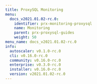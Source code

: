 ```yaml
---
title: ProxySQL Monitoring
menu:
  docs_v2021.01.02-rc.0:
    identifier: prx-monitoring-proxysql
    name: Monitoring
    parent: prx-proxysql-guides
    weight: 50
menu_name: docs_v2021.01.02-rc.0
info:
  autoscaler: v0.1.0-rc.0
  cli: v0.16.0-rc.0
  community: v0.16.0-rc.0
  enterprise: v0.3.0-rc.0
  installer: v0.16.0-rc.0
  version: v2021.01.02-rc.0
---
```



